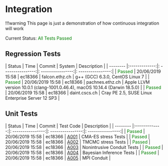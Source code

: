 # Integration

!!!warning
	This page is just a demonstration of how continuous integration will work

Current Status:  <span style="color:green">All Tests Passed</span> 

## Regression Tests

|  Status  |   Time      |  Commit     |   System      |  Description     |
| -------- |:-------------:|: ----------------:|: ----------------:|: ----------------:|
| <span style="color:green">Passed</span> | 20/06/2019 15:58 | ec18366 | falcon.ethz.ch  | g++ (GCC) 6.3.0, CentOS Linux 7        |
| <span style="color:green">Passed</span> | 20/06/2019 15:58 | ec18366 | pachnes.ethz.ch | Apple LLVM version 10.0.1 (clang-1001.0.46.4), macOS 10.14.4 (Darwin 18.5.0)      |
| <span style="color:green">Passed</span> | 20/06/2019 15:58 | ec18366 | daint.cscs.ch   | Cray PE 2.5, SUSE Linux Enterprise Server 12 SP3      |

## Unit Tests

|  Status  |   Time      |  Commit     |   Test Code   |  Description     |
| -------- |:-------------:|: ----------------:|: ----------------:|: ----------------:|
| <span style="color:green">Passed</span> | 20/06/2019 15:58 | ec18366 | [A001](/development/unit/a001.html) | CMA-ES stress Tests |
| <span style="color:green">Passed</span> | 20/06/2019 15:58 | ec18366 | [A002](/development/unit/a002.html) | TMCMC stress Tests  |
| <span style="color:green">Passed</span> | 20/06/2019 15:58 | ec18366 | [A003](/development/unit/a003.html) | Nonintrusive Conduit Tests    |
| <span style="color:green">Passed</span> | 20/06/2019 15:58 | ec18366 | [A004](/development/unit/a004.html) | Bayesian Inference Tests   |
| <span style="color:green">Passed</span> | 20/06/2019 15:58 | ec18366 | [A005](/development/unit/a005.html) | MPI Conduit |